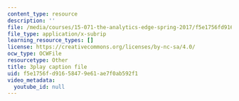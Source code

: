 ```yaml
---
content_type: resource
description: ''
file: /media/courses/15-071-the-analytics-edge-spring-2017/f5e1756fd91658479e61ae7f0ab592f1_NAQhRc3OQAw.vtt
file_type: application/x-subrip
learning_resource_types: []
license: https://creativecommons.org/licenses/by-nc-sa/4.0/
ocw_type: OCWFile
resourcetype: Other
title: 3play caption file
uid: f5e1756f-d916-5847-9e61-ae7f0ab592f1
video_metadata:
  youtube_id: null
---
```

